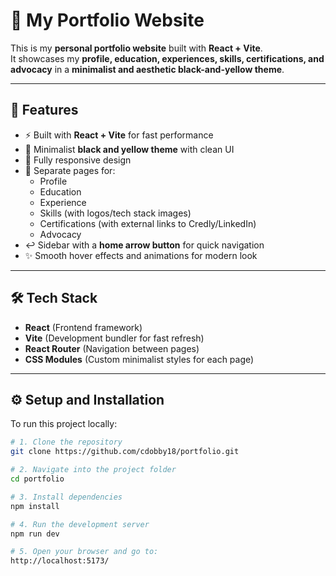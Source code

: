 # 🚀 My Portfolio Website  

This is my **personal portfolio website** built with **React + Vite**.  
It showcases my **profile, education, experiences, skills, certifications, and advocacy** in a **minimalist and aesthetic black-and-yellow theme**.  

---

## 📂 Features
- ⚡ Built with **React + Vite** for fast performance  
- 🎨 Minimalist **black and yellow theme** with clean UI  
- 📱 Fully responsive design  
- 🧩 Separate pages for:
  - Profile  
  - Education  
  - Experience  
  - Skills (with logos/tech stack images)  
  - Certifications (with external links to Credly/LinkedIn)  
  - Advocacy  
- ↩️ Sidebar with a **home arrow button** for quick navigation  
- ✨ Smooth hover effects and animations for modern look  

---

## 🛠️ Tech Stack
- **React** (Frontend framework)  
- **Vite** (Development bundler for fast refresh)  
- **React Router** (Navigation between pages)  
- **CSS Modules** (Custom minimalist styles for each page)  

---

## ⚙️ Setup and Installation

To run this project locally:

```bash
# 1. Clone the repository
git clone https://github.com/cdobby18/portfolio.git

# 2. Navigate into the project folder
cd portfolio

# 3. Install dependencies
npm install

# 4. Run the development server
npm run dev

# 5. Open your browser and go to:
http://localhost:5173/
